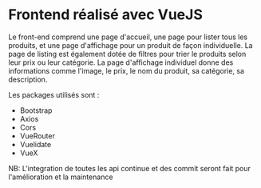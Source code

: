 # Frontend réalisé avec VueJS 
 Le front-end comprend une page d'accueil, une page pour lister tous les produits, et une page d'affichage pour un produit de façon individuelle. La page de listing est également dotée de filtres pour trier le produits selon leur prix ou leur catégorie. La page d'affichage individuel donne des informations comme l'image, le prix, le nom du produit, sa catégorie, sa description.
 
 Les packages utilisés sont :
- Bootstrap
- Axios
- Cors
- VueRouter
- Vuelidate
- VueX

NB: L'integration de toutes les api continue et des commit seront fait pour l'amélioration et la maintenance
